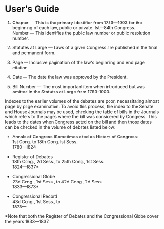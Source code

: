 User's Guide
============

1. Chapter — This is the primary identifier from 1789—1903 for the beginning of each law, public or private. lst—84th Congress.  
Number — This identifies the public law number or public resolution number.

2. Statutes at Large — Laws of a given Congress are published in the final and permanent form.

3. Page — Inclusive pagination of the law‘s beginning and end page citation.

4. Date — The date the law was approved by the President.

5. Bill Number — The most important item when introduced but was omitted in the Statutes at Large from 1789-1903.

Indexes to the earlier volumes of the debates are poor,
necessitating almost page by page examination. To avoid this
process, the index to the Senate and House Journals may be used,
checking the table of bills in the Journals which refers to the
pages where the bill was considered by Congress. This leads to
the dates when Congress acted on the bill and then those dates
can be checked in the volume of debates listed below:

* Annals of Congress (Sometimes cited as History of Congress)  
1st Cong. to 18th Cong. lst Sess.  
1780—1824 

* Register of Debates  
18th Cong., 2d Sess., to 25th Cong., 1st Sess.  
1824—1837*

* Congressional Globe  
23d Cong., 1st Sess., to 42d Cong., 2d Sess.  
1833—1873*

* Congressional Record  
43d Cong., 1st Sess., to  
1873—

*Note that both the Register of Debates and the Congressional
Globe cover the years 1833—1837.
